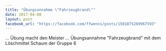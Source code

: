 ```yaml
---
title: "Übungsannahme \"Fahrzeugbrand\""
date: 2017-04-08
layout: post
facebook_url: "https://facebook.com/ffwenns/posts/1501075269967593"
---
```


... Übung macht den Meister ... Übungsannahme "Fahrzeugbrand" mit dem Löschmittel Schaum der Gruppe 6
